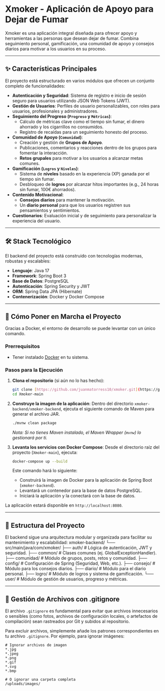 # Xmoker - Aplicación de Apoyo para Dejar de Fumar

Xmoker es una aplicación integral diseñada para ofrecer apoyo y herramientas a las personas que desean dejar de fumar. Combina seguimiento personal, gamificación, una comunidad de apoyo y consejos diarios para motivar a los usuarios en su proceso.

---

## ✨ Características Principales

El proyecto está estructurado en varios módulos que ofrecen un conjunto completo de funcionalidades:

* **Autenticación y Seguridad**: Sistema de registro e inicio de sesión seguro para usuarios utilizando JSON Web Tokens (JWT).
* **Gestión de Usuarios**: Perfiles de usuario personalizables, con roles para usuarios, profesionales y administradores.
* **Seguimiento del Progreso (`Progreso` y `Métricas`)**:
    * Cálculo de métricas clave como el tiempo sin fumar, el dinero ahorrado y los cigarrillos no consumidos.
    * Registro de recaídas para un seguimiento honesto del proceso.
* **Comunidad de Apoyo (`Comunidad`)**:
    * Creación y gestión de **Grupos de Apoyo**.
    * Publicaciones, comentarios y reacciones dentro de los grupos para fomentar la interacción.
    * **Retos grupales** para motivar a los usuarios a alcanzar metas comunes.
* **Gamificación (`Logros` y `Niveles`)**:
    * Sistema de **niveles** basado en la experiencia (XP) ganada por el tiempo sin fumar.
    * Desbloqueo de **logros** por alcanzar hitos importantes (e.g., 24 horas sin fumar, 100€ ahorrados).
* **Contenido Motivacional**:
    * **Consejos diarios** para mantener la motivación.
    * Un **diario personal** para que los usuarios registren sus pensamientos y sentimientos.
* **Cuestionarios**: Evaluación inicial y de seguimiento para personalizar la experiencia del usuario.

---

## 🛠️ Stack Tecnológico

El backend del proyecto está construido con tecnologías modernas, robustas y escalables:

* **Lenguaje**: Java 17
* **Framework**: Spring Boot 3
* **Base de Datos**: PostgreSQL
* **Autenticación**: Spring Security y JWT
* **ORM**: Spring Data JPA (Hibernate)
* **Contenerización**: Docker y Docker Compose

---

## 🚀 Cómo Poner en Marcha el Proyecto

Gracias a Docker, el entorno de desarrollo se puede levantar con un único comando.

### Prerrequisitos

* Tener instalado [Docker](https://www.docker.com/get-started) en tu sistema.

### Pasos para la Ejecución

1.  **Clona el repositorio** (si aún no lo has hecho):
    ```bash
    git clone [https://github.com/juanmatorress10/xmoker.git](https://github.com/juanmatorress10/xmoker.git)
    cd Xmoker-main
    ```

2.  **Construye la imagen de la aplicación**:
    Dentro del directorio `xmoker-backend/xmoker-backend`, ejecuta el siguiente comando de Maven para generar el archivo JAR.
    ```bash
    ./mvnw clean package
    ```
    *Nota: Si no tienes Maven instalado, el Maven Wrapper (`mvnw`) lo gestionará por ti.*

3.  **Levanta los servicios con Docker Compose**:
    Desde el directorio raíz del proyecto (`Xmoker-main`), ejecuta:
    ```bash
    docker-compose up --build
    ```
    Este comando hará lo siguiente:
    * Construirá la imagen de Docker para la aplicación de Spring Boot (`xmoker-backend`).
    * Levantará un contenedor para la base de datos PostgreSQL.
    * Iniciará la aplicación y la conectará con la base de datos.

La aplicación estará disponible en `http://localhost:8080`.

---

## 📂 Estructura del Proyecto

El backend sigue una arquitectura modular y organizada para facilitar su mantenimiento y escalabilidad:
xmoker-backend/
└── src/main/java/com/xmoker/
├── auth/         # Lógica de autenticación, JWT y seguridad.
├── common/       # Clases comunes (ej. GlobalExceptionHandler).
├── comunidad/    # Módulo de grupos, posts, retos y comunidad.
├── config/       # Configuración de Spring (Seguridad, Web, etc.).
├── consejo/      # Módulo para los consejos diarios.
├── diario/       # Módulo para el diario personal.
├── logro/        # Módulo de logros y sistema de gamificación.
└── user/         # Módulo de gestión de usuarios, progreso y métricas.


---

## 📝 Gestión de Archivos con .gitignore

El archivo `.gitignore` es fundamental para evitar que archivos innecesarios o sensibles (como fotos, archivos de configuración locales, o artefactos de compilación) sean rastreados por Git y subidos al repositorio.

Para excluir archivos, simplemente añade los patrones correspondientes en tu archivo `.gitignore`. Por ejemplo, para ignorar imágenes:

```gitignore
# Ignorar archivos de imagen
*.jpg
*.jpeg
*.png
*.gif
*.svg
*.bmp

# O ignorar una carpeta completa
/uploads/images/
